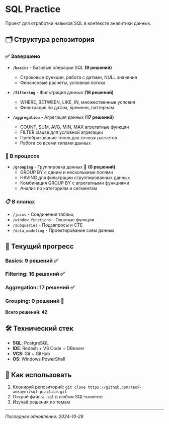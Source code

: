 # SQL Practice

Проект для отработки навыков SQL в контексте аналитики данных.

## 🗂 Структура репозитория

### ✅ Завершено

- **`/basics`** - Базовые операции SQL **(9 решений)**

  - Строковые функции, работа с датами, NULL значения
  - Финансовые расчеты, условная логика

- **`/filtering`** - Фильтрация данных **(16 решений)**

  - WHERE, BETWEEN, LIKE, IN, множественные условия
  - Фильтрация по датам, времени, паттернам

- **`/aggregation`** - Агрегация данных **(17 решений)**
  - COUNT, SUM, AVG, MIN, MAX агрегатные функции
  - FILTER clause для условной агрегации
  - Преобразование типов для точных расчетов
  - Работа со всеми типами данных

### 🔄 В процессе

- **`/grouping`** - Группировка данных 🚧 **(0 решений)**
  - GROUP BY с одним и несколькими полями
  - HAVING для фильтрации сгруппированных данных
  - Комбинация GROUP BY с агрегатными функциями
  - Анализ по категориям и сегментам

### 📋 В планах

- `/joins` - Соединения таблиц
- `/window_functions` - Оконные функции
- `/subqueries` - Подзапросы и CTE
- `/data_modeling` - Проектирование схем данных

## 🎯 Текущий прогресс

### Basics: 9 решений ✅

### Filtering: 16 решений ✅

### Aggregation: 17 решений ✅

### Grouping: 0 решений 🚧

**Всего решений: 42**

## 🛠 Технический стек

- **SQL**: PostgreSQL
- **IDE**: Redash + VS Code + DBeaver
- **VCS**: Git + GitHub
- **OS**: Windows PowerShell

## 🚀 Как использовать

1. Клонируй репозиторий: `git clone https://github.com/твой-аккаунт/sql-practice.git`
2. Открой файлы `.sql` в любом SQL-клиенте
3. Изучай решения по темам

---

_Последнее обновление: 2024-10-28_
